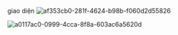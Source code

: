 giao diện
![af353cb0-281f-4624-b98b-f060d2d55826](https://user-images.githubusercontent.com/93653410/191907625-80f817f8-cc58-4dcd-bc97-ff7a0cd106dd.png)


![a0117ac0-0999-4cca-8f8a-603ac6a5620d](https://user-images.githubusercontent.com/93653410/191907707-7ba23a8d-e640-4000-8a37-e30022c1162b.png)
